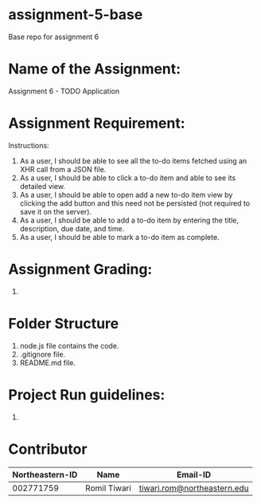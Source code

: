 # assignment-5-base

Base repo for assignment 6

# Name of the Assignment:

Assignment 6 - TODO Application
 
# Assignment Requirement:
Instructions:
1. As a user, I should be able to see all the to-do items fetched using an XHR call from a JSON file.
2. As a user, I should be able to click a to-do item and able to see its detailed view.
3. As a user, I should be able to open add a new to-do item view by clicking the add button and this need not be persisted (not required to save it on the server).
4. As a user, I should be able to add a to-do item by entering the title, description, due date, and time.
5. As a user, I should be able to mark a to-do item as complete.

# Assignment Grading:

1. 

# Folder Structure

1. node.js file contains the code.
2. .gitignore file.
3. README.md file.

# Project Run guidelines:

1.

# Contributor

| Northeastern-ID | Name | Email-ID 
| --- | --- | --- 
|002771759 | Romil Tiwari | tiwari.rom@northeastern.edu